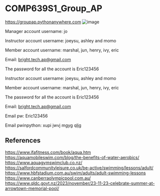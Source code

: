 # COMP639S1_Group_AP
https://groupap.pythonanywhere.com ![image](https://github.com/user-attachments/assets/49bab01e-85eb-4421-bc03-bb12ef445355)

Manager account username: jo

Instructor account username: joeysu, ashley and momo

Member account username: marshal, jun, henry, ivy, eric

Email: bright.tech.ap@gmail.com 

The password for all the account is Eric123456

Instructor account username: joeysu, ashley and momo

Member account username: marshal, jun, henry, ivy, eric



The password for all the account is Eric123456

Email: bright.tech.ap@gmail.com 

Email pw: Eric123456

Email pwinpython: xupi jwvj mgyg qljg

## References
https://www.ifafitness.com/book/aqua.htm
https://aquamobileswim.com/blog/the-benefits-of-water-aerobics/
https://www.aquagymswimclub.co.nz/
https://salfordcommunityleisure.co.uk/be-active/swimming/lessons/adult/
https://www.hbfstadium.com.au/swim/adults/adult-swimming-lessons
https://www.canberraolympicpool.com.au/
https://www.qldc.govt.nz/2023/november/23-11-23-celebrate-summer-at-arrowtown-memorial-pool/

